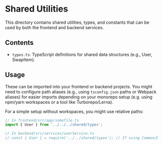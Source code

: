 # Shared Utilities

This directory contains shared utilities, types, and constants that can be used by both the frontend and backend services.

## Contents

- `types.ts`: TypeScript definitions for shared data structures (e.g., User, SwapItem).

## Usage

These can be imported into your frontend or backend projects. You might need to configure path aliases (e.g., using `tsconfig.json` paths or Webpack aliases) for easier imports depending on your monorepo setup (e.g. using npm/yarn workspaces or a tool like Turborepo/Lerna).

For a simple setup without workspaces, you might use relative paths:

```typescript
// In frontend/src/app/somefile.ts
import { User } from '../../../shared/types';

// In backend/src/services/userService.ts
// const { User } = require('../../shared/types'); // If using CommonJS
``` 